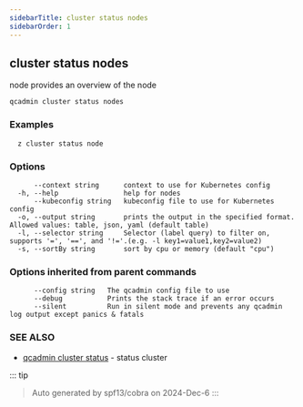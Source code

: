 ```yaml
---
sidebarTitle: cluster status nodes
sidebarOrder: 1
---
```


## cluster status nodes

node provides an overview of the node

```
qcadmin cluster status nodes
```

### Examples

```
  z cluster status node
```

### Options

```
      --context string      context to use for Kubernetes config
  -h, --help                help for nodes
      --kubeconfig string   kubeconfig file to use for Kubernetes config
  -o, --output string       prints the output in the specified format. Allowed values: table, json, yaml (default table)
  -l, --selector string     Selector (label query) to filter on, supports '=', '==', and '!='.(e.g. -l key1=value1,key2=value2)
  -s, --sortBy string       sort by cpu or memory (default "cpu")
```

### Options inherited from parent commands

```
      --config string   The qcadmin config file to use
      --debug           Prints the stack trace if an error occurs
      --silent          Run in silent mode and prevents any qcadmin log output except panics & fatals
```

### SEE ALSO

* [qcadmin cluster status](cluster_status.md)	 - status cluster

::: tip
>Auto generated by spf13/cobra on 2024-Dec-6
:::